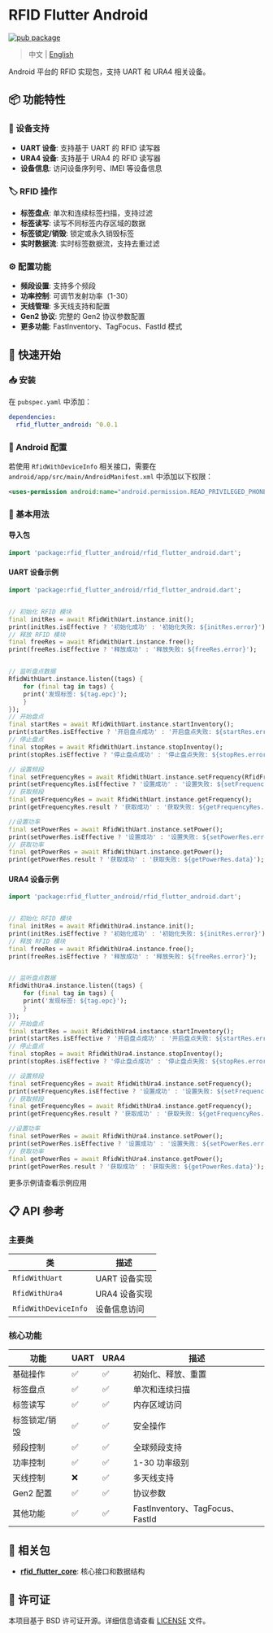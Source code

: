 # RFID Flutter Android

[![pub package](https://img.shields.io/pub/v/rfid_flutter_android.svg)](https://pub.dev/packages/rfid_flutter_android)

> 中文 | [English](README.md)

Android 平台的 RFID 实现包，支持 UART 和 URA4 相关设备。

## 📦 功能特性

### 🔌 设备支持
- **UART 设备**: 支持基于 UART 的 RFID 读写器
- **URA4 设备**: 支持基于 URA4 的 RFID 读写器
- **设备信息**: 访问设备序列号、IMEI 等设备信息

### 🏷️ RFID 操作
- **标签盘点**: 单次和连续标签扫描，支持过滤
- **标签读写**: 读写不同标签内存区域的数据
- **标签锁定/销毁**: 锁定或永久销毁标签
- **实时数据流**: 实时标签数据流，支持去重过滤

### ⚙️ 配置功能
- **频段设置**: 支持多个频段
- **功率控制**: 可调节发射功率（1-30）
- **天线管理**: 多天线支持和配置
- **Gen2 协议**: 完整的 Gen2 协议参数配置
- **更多功能**: FastInventory、TagFocus、FastId 模式

## 🚀 快速开始

### 📥 安装

在 `pubspec.yaml` 中添加：

```yaml
dependencies:
  rfid_flutter_android: ^0.0.1
```

### 📱 Android 配置

若使用 `RfidWithDeviceInfo` 相关接口，需要在 `android/app/src/main/AndroidManifest.xml` 中添加以下权限：

```xml
<uses-permission android:name="android.permission.READ_PRIVILEGED_PHONE_STATE" tools:ignore="ProtectedPermissions" />
```

### 📖 基本用法

#### 导入包

```dart
import 'package:rfid_flutter_android/rfid_flutter_android.dart';
```

#### UART 设备示例

```dart
import 'package:rfid_flutter_android/rfid_flutter_android.dart';


// 初始化 RFID 模块
final initRes = await RfidWithUart.instance.init();
print(initRes.isEffective ? '初始化成功' : '初始化失败: ${initRes.error}');
// 释放 RFID 模块
final freeRes = await RfidWithUart.instance.free();
print(freeRes.isEffective ? '释放成功' : '释放失败: ${freeRes.error}');


// 监听盘点数据
RfidWithUart.instance.listen((tags) {
    for (final tag in tags) {
    print('发现标签: ${tag.epc}');
    }
});
// 开始盘点
final startRes = await RfidWithUart.instance.startInventory();
print(startRes.isEffective ? '开启盘点成功' : '开启盘点失败: ${startRes.error}');
// 停止盘点
final stopRes = await RfidWithUart.instance.stopInventoy();
print(stopRes.isEffective ? '停止盘点成功' : '停止盘点失败: ${stopRes.error}');

// 设置频段
final setFrequencyRes = await RfidWithUart.instance.setFrequency(RfidFrequency.china2);
print(setFrequencyRes.isEffective ? '设置成功' : '设置失败: ${setFrequencyRes.error}');
// 获取频段
final getFrequencyRes = await RfidWithUart.instance.getFrequency();
print(getFrequencyRes.result ? '获取成功' : '获取失败: ${getFrequencyRes.data}');

//设置功率
final setPowerRes = await RfidWithUart.instance.setPower();
print(setPowerRes.isEffective ? '设置成功' : '设置失败: ${setPowerRes.error}');
// 获取功率
final getPowerRes = await RfidWithUart.instance.getPower();
print(getPowerRes.result ? '获取成功' : '获取失败: ${getPowerRes.data}');
```

#### URA4 设备示例

```dart
import 'package:rfid_flutter_android/rfid_flutter_android.dart';


// 初始化 RFID 模块
final initRes = await RfidWithUra4.instance.init();
print(initRes.isEffective ? '初始化成功' : '初始化失败: ${initRes.error}');
// 释放 RFID 模块
final freeRes = await RfidWithUra4.instance.free();
print(freeRes.isEffective ? '释放成功' : '释放失败: ${freeRes.error}');


// 监听盘点数据
RfidWithUra4.instance.listen((tags) {
    for (final tag in tags) {
    print('发现标签: ${tag.epc}');
    }
});
// 开始盘点
final startRes = await RfidWithUra4.instance.startInventory();
print(startRes.isEffective ? '开启盘点成功' : '开启盘点失败: ${startRes.error}');
// 停止盘点
final stopRes = await RfidWithUra4.instance.stopInventoy();
print(stopRes.isEffective ? '停止盘点成功' : '停止盘点失败: ${stopRes.error}');

// 设置频段
final setFrequencyRes = await RfidWithUra4.instance.setFrequency();
print(setFrequencyRes.isEffective ? '设置成功' : '设置失败: ${setFrequencyRes.error}');
// 获取频段
final getFrequencyRes = await RfidWithUra4.instance.getFrequency();
print(getFrequencyRes.result ? '获取成功' : '获取失败: ${getFrequencyRes.data}');

//设置功率
final setPowerRes = await RfidWithUra4.instance.setPower();
print(setPowerRes.isEffective ? '设置成功' : '设置失败: ${setPowerRes.error}');
// 获取功率
final getPowerRes = await RfidWithUra4.instance.getPower();
print(getPowerRes.result ? '获取成功' : '获取失败: ${getPowerRes.data}');
```

更多示例请查看示例应用



## 📋 API 参考

### 主要类

| 类                   | 描述          |
| -------------------- | ------------- |
| `RfidWithUart`       | UART 设备实现 |
| `RfidWithUra4`       | URA4 设备实现 |
| `RfidWithDeviceInfo` | 设备信息访问  |

### 核心功能

| 功能          | UART | URA4 | 描述                            |
| ------------- | ---- | ---- | ------------------------------- |
| 基础操作      | ✅    | ✅    | 初始化、释放、重置              |
| 标签盘点      | ✅    | ✅    | 单次和连续扫描                  |
| 标签读写      | ✅    | ✅    | 内存区域访问                    |
| 标签锁定/销毁 | ✅    | ✅    | 安全操作                        |
| 频段控制      | ✅    | ✅    | 全球频段支持                    |
| 功率控制      | ✅    | ✅    | 1-30 功率级别                   |
| 天线控制      | ❌    | ✅    | 多天线支持                      |
| Gen2 配置     | ✅    | ✅    | 协议参数                        |
| 其他功能      | ✅    | ✅    | FastInventory、TagFocus、FastId |

## 🔗 相关包

- **[rfid_flutter_core](https://pub.dev/packages/rfid_flutter_core)**: 核心接口和数据结构

## 📄 许可证

本项目基于 BSD 许可证开源。详细信息请查看 [LICENSE](LICENSE) 文件。
